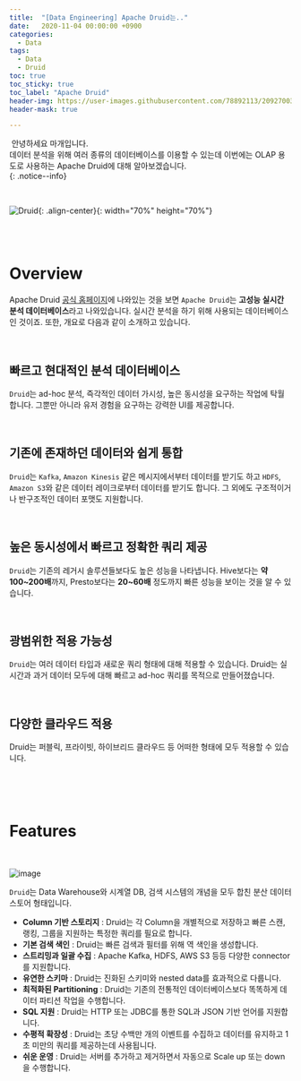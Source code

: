 ```yaml
---
title:  "[Data Engineering] Apache Druid는.."
date:   2020-11-04 00:00:00 +0900
categories:
  - Data
tags:
  - Data
  - Druid
toc: true
toc_sticky: true
toc_label: "Apache Druid"
header-img: https://user-images.githubusercontent.com/78892113/209270038-0e690c31-c629-404d-9a86-38fe361cb57a.png
header-mask: true

---
```


&nbsp;안녕하세요 마개입니다.  
데이터 분석을 위해 여러 종류의 데이터베이스를 이용할 수 있는데 이번에는 OLAP 용도로 사용하는 Apache Druid에 대해 알아보겠습니다.  
{: .notice--info}

<br>

![Druid](https://user-images.githubusercontent.com/78892113/209270038-0e690c31-c629-404d-9a86-38fe361cb57a.png){: .align-center}{: width="70%" height="70%"} 

<br><br>

# Overview

Apache Druid <a href="https://druid.apache.org/">공식 홈페이지</a>에 나와있는 것을 보면 `Apache Druid`는 **고성능 실시간 분석 데이터베이스**라고 나와있습니다. 실시간 분석을 하기 위해 사용되는 데이터베이스인 것이죠. 또한, 개요로 다음과 같이 소개하고 있습니다.

<br>

## 빠르고 현대적인 분석 데이터베이스

`Druid`는 ad-hoc 분석, 즉각적인 데이터 가시성, 높은 동시성을 요구하는 작업에 탁월합니다. 그뿐만 아니라 유저 경험을 요구하는 강력한 UI를 제공합니다.

<br>

## 기존에 존재하던 데이터와 쉽게 통합

`Druid`는 `Kafka`, `Amazon Kinesis` 같은 메시지에서부터 데이터를 받기도 하고 `HDFS`, `Amazon S3`와 같은 데이터 레이크로부터 데이터를 받기도 합니다. 그 외에도 구조적이거나 반구조적인 데이터 포맷도 지원합니다.

<br>

## 높은 동시성에서 빠르고 정확한 쿼리 제공

`Druid`는 기존의 레거시 솔루션들보다도 높은 성능을 나타냅니다. Hive보다는 **약 100~200배**까지, Presto보다는 **20~60배** 정도까지 빠른 성능을 보이는 것을 알 수 있습니다.

<br>

## 광범위한 적용 가능성

`Druid`는 여러 데이터 타입과 새로운 쿼리 형태에 대해 적용할 수 있습니다. Druid는 실시간과 과거 데이터 모두에 대해 빠르고 ad-hoc 쿼리를 목적으로 만들어졌습니다.

<br>

## 다양한 클라우드 적용

Druid는 퍼블릭, 프라이빗, 하이브리드 클라우드 등 어떠한 형태에 모두 적용할 수 있습니다. 

<br><br><br>

# Features

<br>

![image](https://user-images.githubusercontent.com/78892113/209306644-bbe72e1f-c1c8-4856-bca0-4af3bb207401.png)

`Druid`는 Data Warehouse와 시계열 DB, 검색 시스템의 개념을 모두 합친 분산 데이터 스토어 형태입니다.  

* **Column 기반 스토리지** : Druid는 각 Column을 개별적으로 저장하고 빠른 스캔, 랭킹, 그룹을 지원하는 특정한 쿼리를 필요로 합니다. 
* **기본 검색 색인** : Druid는 빠른 검색과 필터를 위해 역 색인을 생성합니다.
* **스트리밍과 일괄 수집** : Apache Kafka, HDFS, AWS S3 등등 다양한 connector를 지원합니다.
* **유연한 스키마** : Druid는 진화된 스키미와 nested data를 효과적으로 다룹니다.
* **최적화된 Partitioning** : Druid는 기존의 전통적인 데이터베이스보다 똑똑하게 데이터 파티션 작업을 수행합니다.
* **SQL 지원** : Druid는 HTTP 또는 JDBC를 통한 SQL과 JSON 기반 언어를 지원합니다.
* **수평적 확장성** : Druid는 초당 수백만 개의 이벤트를 수집하고 데이터를 유지하고 1초 미만의 쿼리를 제공하는데 사용됩니다.
* **쉬운 운영** : Druid는 서버를 추가하고 제거하면서 자동으로 Scale up 또는 down을 수행합니다. 